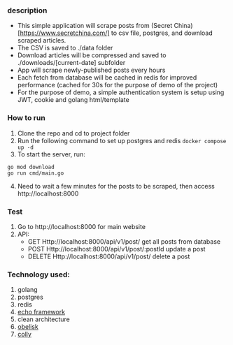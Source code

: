 ### description

- This simple application will scrape posts from (Secret China)[https://www.secretchina.com/] to csv file, postgres, and download scraped articles.
- The CSV is saved to ./data folder
- Download articles will be compressed and saved to ./downloads/[current-date] subfolder
- App will scrape newly-published posts every hours
- Each fetch from database will be cached in redis for improved performance (cached for 30s for the purpose of demo of the project)
- For the purpose of demo, a simple authentication system is setup using JWT, cookie and golang html/template

### How to run

1. Clone the repo and cd to project folder
2. Run the following command to set up postgres and redis
```docker compose up -d```
3. To start the server, run:
```
go mod download
go run cmd/main.go
```
4. Need to wait a few minutes for the posts to be scraped, then access http://localhost:8000

### Test
1. Go to http://localhost:8000 for main website
2. API:
    - GET   Http://localhost:8000/api/v1/post/ get all posts from database
    - POST  Http://localhost:8000/api/v1/post/:postId update a post 
    - DELETE    Http://localhost:8000/api/v1/post/ delete a post

### Technology used:
1. golang
2. postgres
3. redis
4. [echo framework](https://echo.labstack.com/)
5. clean architecture
6. [obelisk](https://github.com/go-shiori/obelisk)
7. [colly](https://github.com/gocolly/colly)